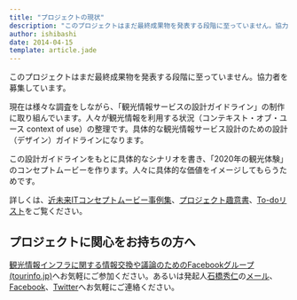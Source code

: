 ```yaml
---
title: "プロジェクトの現状"
description: "このプロジェクトはまだ最終成果物を発表する段階に至っていません。協力者を募集しています。"
author: ishibashi
date: 2014-04-15
template: article.jade
---
```


このプロジェクトはまだ最終成果物を発表する段階に至っていません。協力者を募集しています。

<span class="more"></span>

現在は様々な調査をしながら、「観光情報サービスの設計ガイドライン」の制作に取り組んでいます。人々が観光情報を利用する状況（コンテキスト・オブ・ユース context of use）の整理です。具体的な観光情報サービス設計のための設計（デザイン）ガイドラインになります。

この設計ガイドラインをもとに具体的なシナリオを書き、「2020年の観光体験」のコンセプトムービーを作ります。人々に具体的な価値をイメージしてもらうためです。

詳しくは、[近未来ITコンセプトムービー事例集][3]、[プロジェクト趣意書][1]、[To-doリスト][4]をご覧ください。


プロジェクトに関心をお持ちの方へ
------------------------------------

[観光情報インフラに関する情報交換や議論のためのFacebookグループ(tourinfo.jp)][5]へお気軽にご参加ください。あるいは発起人[石橋秀仁][6]の[メール][7]、[Facebook][8]、[Twitter][9]へお気軽にご連絡ください。


[1]: https://docs.google.com/document/d/1eOQnx09f_Gcd93DAvSS-AGWEW7rAcSxC7DuN74LpgPE/edit?usp=sharing
[3]: https://docs.google.com/document/d/12NLsHL4WAtEnDxRawCUnlVNmnCZ0dbrtFVL4u3rBVl4/
[4]: https://trello.com/b/JjGPClOV/-
[5]: https://www.facebook.com/groups/267182690120144/
[6]: http://ja.ishibashihideto.net/
[7]: mailto:me@ishibashihideto.net
[8]: https://www.facebook.com/ishibashi.hideto
[9]: https://twitter.com/zerobase
